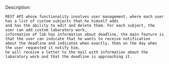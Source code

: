 Description:

	REST API whose functionality involves user management, where each user has a list of custom subjects that he himself adds
	and has the ability to edit and delete them. For each subject, the user can add custom labaratory work,
	information of lab has information about deadline, the main feature is that the user can indicate that he wants to receive notification
	about the deadline and indicates when exactly, then on the day when the user requested it notify him,
	he will receive a letter to the mail with information about the labaratory work and that the deadline is approaching it.